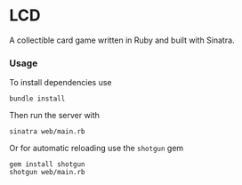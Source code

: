 # LCD

A collectible card game written in Ruby and built with Sinatra.

### Usage

To install dependencies use

```
bundle install
```

Then run the server with 

```
sinatra web/main.rb
```

Or for automatic reloading use the `shotgun` gem

```
gem install shotgun
shotgun web/main.rb
```